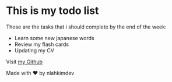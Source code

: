# This is my todo list

Those are the tasks that i should complete by the end of the week:

* Learn some new japanese words
* Review my flash cards
* Updating my CV

Visit [my Github](https://github.com/nlahkimdev)

Made with ❤ by nlahkimdev
